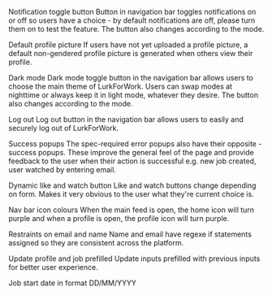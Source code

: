 Notification toggle button
Button in navigation bar toggles notifications on or off
so users have a choice - by default notifications are off, please turn them
on to test the feature. The button also changes according to the mode.

Default profile picture
If users have not yet uploaded a profile picture, a default non-gendered
profile picture is generated when others view their profile.

Dark mode
Dark mode toggle button in the navigation bar allows users to choose the main
theme of LurkForWork. Users can swap modes at nighttime or always keep it in
light mode, whatever they desire. The button also changes according to the mode.

Log out
Log out button in the navigation bar allows users to easily and securely log
out of LurkForWork.

Success popups
The spec-required error popups also have their opposite - success popups.
These improve the general feel of the page and provide feedback to the user
when their action is successful e.g. new job created, user watched by entering email.

Dynamic like and watch button
Like and watch buttons change depending on form. Makes it very obvious to the user
what they're current choice is.

Nav bar icon colours
When the main feed is open, the home icon will turn purple and when a profile
is open, the profile icon will turn purple.

Restraints on email and name
Name and email have regexe if statements assigned so they are consistent across the platform.

Update profile and job prefilled
Update inputs prefilled with previous inputs for better user experience.

Job start date in format DD/MM/YYYY